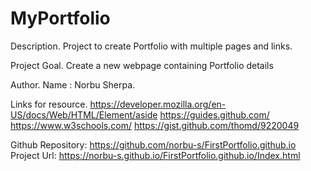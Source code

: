 # MyPortfolio

Description.
Project to create Portfolio with multiple pages and links.

Project Goal.
Create a new webpage containing Portfolio details

Author.
Name : Norbu Sherpa.

Links for resource.
https://developer.mozilla.org/en-US/docs/Web/HTML/Element/aside
https://guides.github.com/
https://www.w3schools.com/
https://gist.github.com/thomd/9220049

Github Repository: https://github.com/norbu-s/FirstPortfolio.github.io
Project Url: https://norbu-s.github.io/FirstPortfolio.github.io/Index.html